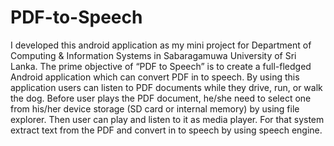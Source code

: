 PDF-to-Speech
=============

I developed this android application as my mini project for Department of Computing &amp; Information Systems in Sabaragamuwa University of Sri Lanka.  The prime objective of “PDF to Speech” is to create a full-fledged Android application which can convert PDF in to speech. By using this application users can listen to PDF documents while they drive, run, or walk the dog. Before user plays the PDF document, he/she need to select one from his/her device storage (SD card or internal memory) by using file explorer. Then user can play and listen to it as media player. For that system extract text from the PDF and convert in to speech by using speech engine.